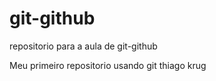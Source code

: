 # git-github
repositorio para a aula de git-github

Meu primeiro repositorio usando git
thiago krug
